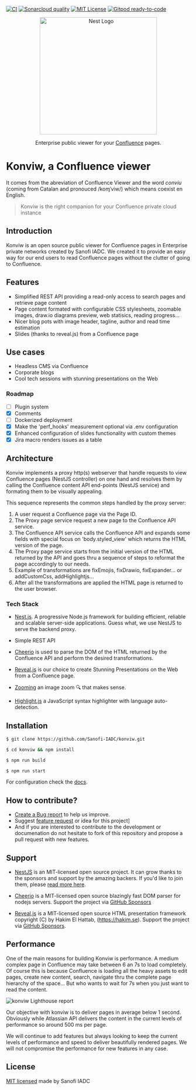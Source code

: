 [![CI][ci-shield]][ci-url]
[![Sonarcloud quality][sonarcloud-shield]][sonarcloud-url]
[![MIT License][license-shield]][license-url]
[![Gitpod ready-to-code][gp-shield]][gp-url]

<p align="center">
  <a href="https://sanofi-iadc.github.io/konviw/" target="blank"><img src="https://sanofi-iadc.github.io/konviw/konviw.svg" width="320" alt="Nest Logo" /></a>
</p>

  <p align="center">Enterprise public viewer for your <a href="https://www.atlassian.com/software/confluence" target="_blank">Confluence</a> pages.</p>

# Konviw, a Confluence viewer

It comes from the abreviation of Confluence Viewer and the word _conviu_ (coming from Catalan and pronouced /koɱˈviw/) which means coexist en English.

> Konviw is the right companion for your Confluence private cloud instance

## Introduction

Konviw is an open source public viewer for Confluence pages in Enterprise private networks created by Sanofi IADC. We created it to provide an easy way for our end users to read Confluence pages without the clutter of going to Confluence.

## Features

- Simplified REST API providing a read-only access to search pages and retrieve page content
- Page content formated with configurable CSS stylesheets, zoomable images, draw.io diagrams preview, web statisics, reading progress...
- Nicer blog pots with image header, tagline, author and read time estimation
- Slides (thanks to reveal.js) from a Confluence page

## Use cases

- Headless CMS via Confluence
- Corporate blogs
- Cool tech sessions with stunning presentations on the Web

### Roadmap

- [ ] Plugin system
- [x] Comments
- [ ] Dockerized deployment
- [x] Make the 'perf_hooks' measurement optional via .env configuration
- [x] Enhanced configuration of slides functionality with custom themes
- [x] Jira macro renders issues as a table

## Architecture

Konviw implements a proxy http(s) webserver that handle requests to view Confluence pages (NestJS controller) on one hand and resolves them by calling the Confluence content API end-points (NestJS service) and formating them to be visually appealing.

This sequence represents the common steps handled by the proxy server:

1. A user request a Confluence page via the Page ID.
2. The Proxy page service request a new page to the Confluence API service.
3. The Confluence API service calls the Confluence API and expands some fields with special focus on 'body.styled_view' which returns the HTML version of the page.
4. The Proxy page service starts from the initial version of the HTML returned by the API and goes thru a sequence of steps to reformat the page accordingly to our needs.
5. Example of transformations are fixEmojis, fixDrawio, fixExpander... or addCustomCss, addHighlightjs...
6. After all the transformations are applied the HTML page is returned to the user browser.

### Tech Stack

- [Nest.js](https://nestjs.com). A progressive Node.js framework for building efficient, reliable and scalable server-side applications. Guess what, we use NestJS to serve the backend proxy.

- Simple REST API
- [Cheerio](https://cheerio.js.org) is used to parse the DOM of the HTML returned by the Confluence API and perform the desired transformations.

- [Reveal.js](https://revealjs.com) is our choice to create Stunning Presentations on the Web from a Confluence page.

- [Zooming](https://github.com/kingdido999/zooming) an image zoom 🔍 that makes sense.
- [Highlight.js](https://highlightjs.org) a JavaScript syntax highlighter with language auto-detection.

## Installation

```bash
$ git clone https://github.com/Sanofi-IADC/konviw.git

$ cd konviw && npm install

$ npm run build

$ npm run start
```

For configuration check the [docs](https://sanofi-iadc.github.io/konviw/installation).

## How to contribute?

- [Create a Bug report](https://github.com/Sanofi-IADC/konviw/issues/new?assignees=&labels=&template=bug_report.md&title=) to help us improve.
- Suggest [feature request](https://github.com/Sanofi-IADC/konviw/issues/new?assignees=&labels=&template=feature_request.md&title=) or idea for this project]
- And if you are interested to contribute to the development or documenation do not hesitate to fork of this repository and propose a pull request with new features.

## Support

- [NestJS](https://nestjs.com) is an MIT-licensed open source project. It can grow thanks to the sponsors and support by the amazing backers. If you'd like to join them, please [read more here](https://docs.nestjs.com/support).

- [Cheerio](https://cheerio.js.org) is a MIT-licensed open source blazingly fast DOM parser for nodejs servers. Support the project via [GitHub Sponsors](https://github.com/sponsors/cheeriojs)

- [Reveal.js](https://revealjs.com) is a MIT-licensed open source HTML presentation framework copyright (C) by Hakim El Hattab, (https://hakim.se). Support the project via [GitHub Sponsors](https://github.com/sponsors/hakimel).

## Performance

One of the main reasons for building Konviw is performance. A medium complex page in Confluence may take between 6 an 7s to load completely. Of course this is because Confluence is loading all the heavy assets to edit pages, create new content, search, navigate thru the complete page hierarchy of the space... But who wants to wait for 7s when you just want to read the content.

![konviw Lighthouse report](https://konviw.vercel.app/cpv/wiki/download/attachments/35225651/image-20210502-141206.png?version=1&modificationDate=1619964728448&cacheVersion=1&api=v2)

Our objective with konviw is to deliver pages in average below 1 second. Obviously while Atlassian API delivers the content in the current levels of performance so around 500 ms per page.

We will continue to add features but always looking to keep the current levels of performance and speed to deliver beautifully rendered pages. We will not compromise the performance for new features in any case.

## License

[MIT licensed](https://github.com/Sanofi-IADC/konviw/blob/main/LICENCE) made by Sanofi IADC

[ci-shield]: https://github.com/Sanofi-IADC/konviw/workflows/CI/badge.svg?branch=main&event=push
[ci-url]: https://github.com/Sanofi-IADC/konviw/actions
[gp-shield]: https://img.shields.io/badge/Gitpod-ready--to--code-blue?logo=gitpod
[gp-url]: https://gitpod.io/#https://github.com/Sanofi-IADC/konviw
[sonarcloud-shield]: https://sonarcloud.io/api/project_badges/measure?project=Sanofi-IADC_konviw&metric=alert_status
[sonarcloud-url]: https://sonarcloud.io/dashboard?id=Sanofi-IADC_konviw
[license-shield]: https://img.shields.io/badge/License-MIT-green.svg
[license-url]: https://github.com/Sanofi-IADC/whispr/blob/master/LICENSE
